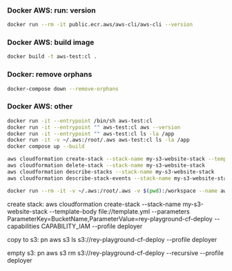 ### Docker AWS: run: version
```sh
docker run --rm -it public.ecr.aws/aws-cli/aws-cli --version
```

### Docker AWS: build image
```sh
docker build -t aws-test:cl .
```

### Docker: remove orphans
```sh
docker-compose down --remove-orphans
```

### Docker AWS: other
```sh
docker run -it --entrypoint /bin/sh aws-test:cl
docker run -it --entrypoint "" aws-test:cl aws --version
docker run -it --entrypoint "" aws-test:cl ls -la /app
docker run -it -v ~/.aws:/root/.aws aws-test:cl ls -la /app
docker compose up --build
```

```sh
aws cloudformation create-stack --stack-name my-s3-website-stack --template-body file://template.yml --parameters ParameterKey=BucketName,ParameterValue=rey-playground-cf-deploy --capabilities CAPABILITY_IAM
aws cloudformation delete-stack --stack-name my-s3-website-stack
aws cloudformation describe-stacks --stack-name my-s3-website-stack
aws cloudformation describe-stack-events --stack-name my-s3-website-stack
```

```sh
docker run --rm -it -v ~/.aws:/root/.aws -v $(pwd):/workspace --name aws-update-role aws-test:cl iam update-assume-role-policy --role-name GitHubActions-S3-Deploy-Role --policy-document file:///workspace/trust-policy.json
```

create stack:
aws cloudformation create-stack --stack-name my-s3-website-stack --template-body file://template.yml --parameters ParameterKey=BucketName,ParameterValue=rey-playground-cf-deploy --capabilities CAPABILITY_IAM --profile deployer

copy to s3:
pn aws s3 ls s3://rey-playground-cf-deploy --profile deployer

empty s3:
pn aws s3 rm s3://rey-playground-cf-deploy --recursive --profile deployer